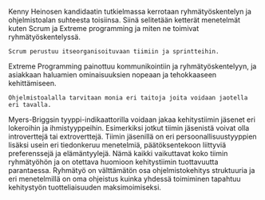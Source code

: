 Kenny Heinosen kandidaatin tutkielmassa kerrotaan ryhmätyöskentelyn ja ohjelmistoalan suhteesta toisiinsa. Siinä selitetään ketterät menetelmät kuten Scrum ja Extreme programming ja miten ne toimivat ryhmätyöskentelyssä.

    Scrum perustuu itseorganisoituvaan tiimiin ja sprintteihin.
Extreme Programming painottuu kommunikointiin ja ryhmätyöskentelyyn, ja asiakkaan haluamien ominaisuuksien nopeaan ja tehokkaaseen kehittämiseen.

    Ohjelmistoalalla tarvitaan monia eri taitoja joita voidaan jaotella eri tavalla.
Myers-Briggsin tyyppi-indikaattorilla voidaan jakaa kehitystiimin jäsenet eri lokeroihin ja ihmistyyppeihin. Esimerkiksi jotkut tiimin jäsenistä voivat olla introverttejä tai extroverttejä. Tiimin jäsenillä on eri persoonallisuustyyppien lisäksi usein eri tiedonkeruu menetelmiä, päätöksentekoon liittyviä preferenssejä ja elämäntyylejä.
Nämä kaikki vaikuttavat koko tiimin ryhmätyöhön ja on otettava huomioon kehitystiimin tuottavuutta parantaessa. Ryhmätyö on välttämätön osa ohjelmistokehitys struktuuria ja eri menetelmillä on oma ohjeistus kuinka yhdessä toimiminen tapahtuu kehitystyön tuotteliaisuuden maksimoimiseksi.
